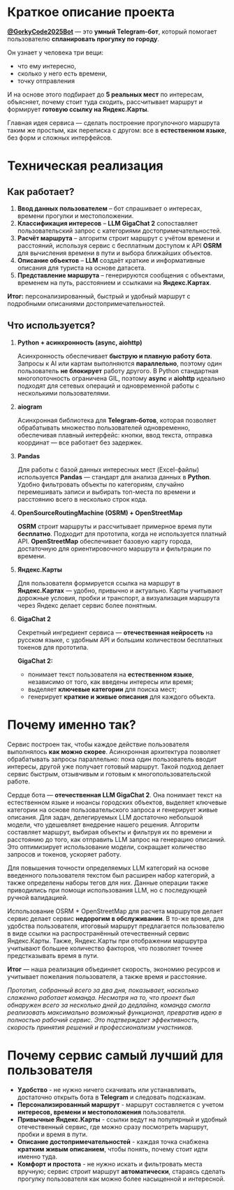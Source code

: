 # Краткое описание проекта

**[@GorkyCode2025Bot](https://t.me/GorkyCode2025Bot)** — это **умный Telegram-бот**, который помогает пользователю **спланировать прогулку по городу**.

Он узнает у человека три вещи:
  * что ему интересно,
  * сколько у него есть времени,
  * точку отправления

И на основе этого подбирает до **5 реальных мест** по интересам, объясняет, почему стоит туда сходить, рассчитывает маршрут и формирует **готовую ссылку на Яндекс.Карты**.

Главная идея сервиса — сделать построение прогулочного маршрута таким же простым, как переписка с другом: все в **естественном языке**, без форм и сложных интерфейсов.

# Техническая реализация
## Как работает?

1.  **Ввод данных пользователем** – бот спрашивает о интересах, времени прогулки и местоположении.
2.  **Классификация интересов** – **LLM GigaChat 2** сопоставляет пользовательский запрос с категориями достопримечательностей.
3.  **Расчёт маршрута** – алгоритм строит маршрут с учётом времени и расстояний, используя сервис с бесплатным доступом к API **OSRM** для вычисления времени в пути и выбора ближайших объектов.
4.  **Описание объектов** – **LLM** создаёт краткие и информативные описания для туриста на основе датасета.
5.  **Представление маршрута** – генерируются сообщения с объектами, временем на путь, расстоянием и ссылками на **Яндекс.Картах**.

**Итог:** персонализированный, быстрый и удобный маршрут с подробными описаниями достопримечательностей.

## Что используется?
1. **Python + асинхронность (async, aiohttp)**

    Асинхронность обеспечивает **быструю и плавную работу бота**. Запросы к AI или картам выполняются **параллельно**, поэтому один пользователь **не блокирует** работу другого. В Python стандартная многопоточность ограничена GIL, поэтому **async** и **aiohttp** идеально подходят для сетевых операций и одновременной работы с несколькими пользователями.


2. **aiogram**

   Асинхронная библиотека для **Telegram-ботов**, которая позволяет обрабатывать множество пользователей одновременно, обеспечивая плавный интерфейс: кнопки, ввод текста, отправка координат — все работает без задержек.


3. **Pandas**

   Для работы с базой данных интересных мест (Excel-файлы) используется **Pandas** — стандарт для анализа данных в **Python**.
   Удобно фильтровать объекты по категориям, случайно перемешивать записи и выбирать топ-места по времени и расстоянию всего в несколько строк кода.


4. **OpenSourceRoutingMachine (OSRM) + OpenStreetMap**

    **OSRM** строит маршруты и рассчитывает примерное время пути **бесплатно**. Подходит для прототипа, когда не используется платный API.
    **OpenStreetMap** обеспечивает базовую карту города, достаточную для ориентировочного маршрута и фильтрации по времени.


5. **Яндекс.Карты**

    Для пользователя формируется ссылка на маршрут в **Яндекс.Картах** — удобно, привычно и актуально.
    Карты учитывают дорожные условия, пробки и транспорт, а визуализация маршрута через Яндекс делает сервис более понятным.


6. **GigaChat 2**

    Секретный ингредиент сервиса — **отечественная нейросеть** на русском языке, с удобным API и большим количеством бесплатных токенов для прототипа.

    **GigaChat 2:**
   * понимает текст пользователя на **естественном языке**, независимо от того, как введены интересы или время;
   * выделяет **ключевые категории** для поиска мест;
   * генерирует **краткие и живые описания** для каждого объекта.

# Почему именно так?

Сервис построен так, чтобы каждое действие пользователя выполнялось **как можно скорее**. Асинхронная архитектура позволяет обрабатывать запросы параллельно: пока один пользователь вводит интересы, другой уже получает готовый маршрут. Такой подход делает сервис быстрым, отзывчивым и готовым к многопользовательской работе.

Сердце бота — **отечественная LLM GigaChat 2**. Она понимает текст на естественном языке и нюансы городских объектов, выделяет ключевые категории на основе пользовательского запроса и генерирует живые описания. Для задач, делегируемых LLM достаточно небольшой модели, что удешевляет внедрение нашего решения. Алгоритм составляет маршрут, выбирая объекты и фильтруя их по времени и расстоянию до того, как отправить LLM запрос на генерацию описаний. Это оптимизирует использование модели, сокращает количество запросов и токенов, ускоряет работу.

Для повышения точности определяемых LLM категорий на основе введенного пользователя текстом был расширен набор категорий, а также определены наборы тегов для них. Данные операции также приводились при помощи использования LLM, но с последующей ручной валидацией.

Использование OSRM + OpenStreetMap для расчета маршрутов делает сервис делает сервис **недорогим в обслуживании**. В то-же время, для удобства пользователя, итоговый маршрут предлагается пользователю в виде ссылки на распространённый отечественный сервис Яндекс.Карты. Также, Яндекс.Карты при отображении маршрутра учитывают большее количество факторов, что позволяет точнее предстказывать время в пути.

**Итог** — наша реализация объединяет скорость, экономию ресурсов и учитывает пожелания пользователя, а также время и расстояние.

_Прототип, собранный всего за два дня, показывает, насколько слаженно работает команда. Несмотря на то, что проект был обнаружен всего за несколько дней до дедлайна, команда смогла реализовать максимально возможный функционал, превратив идею в полностью рабочий сервис. Это подтверждает эффективность, скорость принятия решений и профессионализм участников._
# Почему сервис самый лучший для пользователя

* **Удобство** - не нужно ничего скачивать или устанавливать, достаточно открыть бота в **Telegram** и следовать подсказкам.
* **Персонализированный маршрут** - маршрут составляется с учетом **интересов, времени и местоположения** пользователя.
* **Привычные Яндекс.Карты** - ссылки ведут на популярный и удобный отечественный сервис, где можно сразу посмотреть маршрут, пробки и время в пути.
* **Описание достопримечательностей** - каждая точка снабжена **кратким живым описанием**, чтобы понять, почему стоит идти именно туда.
* **Комфорт и простота** - не нужно искать и фильтровать места вручную; сервис строит маршрут **автоматически**, стараясь сделать прогулку пользователя как можно более насыщенной и интересной.
